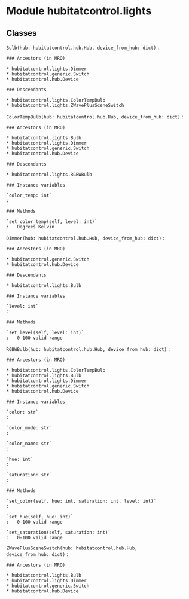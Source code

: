 Module hubitatcontrol.lights
============================

Classes
-------

`Bulb(hub: hubitatcontrol.hub.Hub, device_from_hub: dict)`
:   

    ### Ancestors (in MRO)

    * hubitatcontrol.lights.Dimmer
    * hubitatcontrol.generic.Switch
    * hubitatcontrol.hub.Device

    ### Descendants

    * hubitatcontrol.lights.ColorTempBulb
    * hubitatcontrol.lights.ZWavePlusSceneSwitch

`ColorTempBulb(hub: hubitatcontrol.hub.Hub, device_from_hub: dict)`
:   

    ### Ancestors (in MRO)

    * hubitatcontrol.lights.Bulb
    * hubitatcontrol.lights.Dimmer
    * hubitatcontrol.generic.Switch
    * hubitatcontrol.hub.Device

    ### Descendants

    * hubitatcontrol.lights.RGBWBulb

    ### Instance variables

    `color_temp: int`
    :

    ### Methods

    `set_color_temp(self, level: int)`
    :   Degrees Kelvin

`Dimmer(hub: hubitatcontrol.hub.Hub, device_from_hub: dict)`
:   

    ### Ancestors (in MRO)

    * hubitatcontrol.generic.Switch
    * hubitatcontrol.hub.Device

    ### Descendants

    * hubitatcontrol.lights.Bulb

    ### Instance variables

    `level: int`
    :

    ### Methods

    `set_level(self, level: int)`
    :   0-100 valid range

`RGBWBulb(hub: hubitatcontrol.hub.Hub, device_from_hub: dict)`
:   

    ### Ancestors (in MRO)

    * hubitatcontrol.lights.ColorTempBulb
    * hubitatcontrol.lights.Bulb
    * hubitatcontrol.lights.Dimmer
    * hubitatcontrol.generic.Switch
    * hubitatcontrol.hub.Device

    ### Instance variables

    `color: str`
    :

    `color_mode: str`
    :

    `color_name: str`
    :

    `hue: int`
    :

    `saturation: str`
    :

    ### Methods

    `set_color(self, hue: int, saturation: int, level: int)`
    :

    `set_hue(self, hue: int)`
    :   0-100 valid range

    `set_saturation(self, saturation: int)`
    :   0-100 valid range

`ZWavePlusSceneSwitch(hub: hubitatcontrol.hub.Hub, device_from_hub: dict)`
:   

    ### Ancestors (in MRO)

    * hubitatcontrol.lights.Bulb
    * hubitatcontrol.lights.Dimmer
    * hubitatcontrol.generic.Switch
    * hubitatcontrol.hub.Device